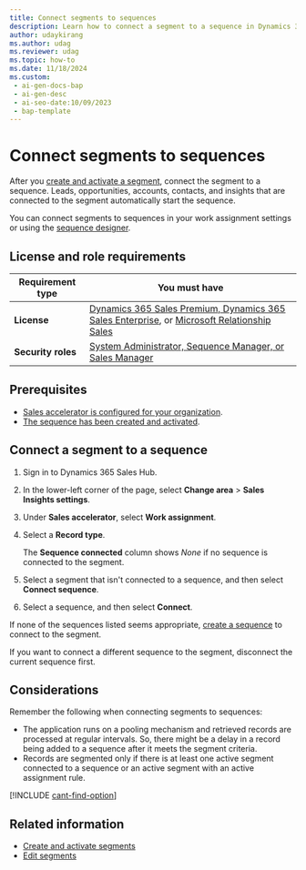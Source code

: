 ```yaml
---
title: Connect segments to sequences
description: Learn how to connect a segment to a sequence in Dynamics 365 Sales to automate your sales workflows.
author: udaykirang
ms.author: udag
ms.reviewer: udag
ms.topic: how-to 
ms.date: 11/18/2024
ms.custom:
 - ai-gen-docs-bap
 - ai-gen-desc
 - ai-seo-date:10/09/2023
 - bap-template
---
```


# Connect segments to sequences

After you [create and activate a segment](./create-and-activate-a-segment.md), connect the segment to a sequence. Leads, opportunities, accounts, contacts, and insights that are connected to the segment automatically start the sequence.

You can connect segments to sequences in your work assignment settings or using the [sequence designer](view-sequence-details-connected-records.md).

## License and role requirements

| Requirement type | You must have |
|-----------------------|---------|
| **License** | [Dynamics 365 Sales Premium, Dynamics 365 Sales Enterprise](https://dynamics.microsoft.com/sales/pricing/), or [Microsoft Relationship Sales](https://dynamics.microsoft.com/en-in/sales/relationship-sales/) |
| **Security roles** | [System Administrator, Sequence Manager, or Sales Manager](security-roles-for-sales.md) |

## Prerequisites

- [Sales accelerator is configured for your organization](./enable-configure-sales-accelerator.md).
- [The sequence has been created and activated](./create-and-activate-a-sequence.md).

## Connect a segment to a sequence

1. Sign in to Dynamics 365 Sales Hub.

1. In the lower-left corner of the page, select **Change area** > **Sales Insights settings**.

1. Under **Sales accelerator**, select **Work assignment**.

1. Select a **Record type**.

    The **Sequence connected** column shows *None* if no sequence is connected to the segment.

1. Select a segment that isn't connected to a sequence, and then select **Connect sequence**.

1. Select a sequence, and then select **Connect**.

If none of the sequences listed seems appropriate, [create a sequence](create-and-activate-a-sequence.md) to connect to the segment.

If you want to connect a different sequence to the segment, disconnect the current sequence first.

## Considerations

Remember the following when connecting segments to sequences:

- The application runs on a pooling mechanism and retrieved records are processed at regular intervals. So, there might be a delay in a record being added to a sequence after it meets the segment criteria.  
- Records are segmented only if there is at least one active segment connected to a sequence or an active segment with an active assignment rule.  

[!INCLUDE [cant-find-option](../includes/cant-find-option.md)]

## Related information

- [Create and activate segments](wa-create-and-activate-a-segment.md)
- [Edit segments](wa-edit-a-segment.md)
